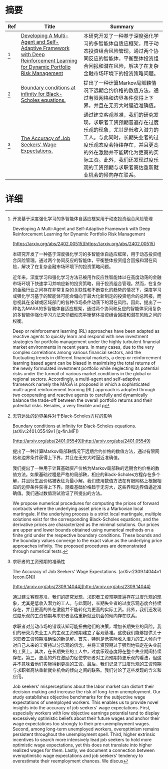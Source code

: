 # 摘要

| Ref | Title | Summary |
| --- | --- | --- |
| [^1] | [Developing A Multi-Agent and Self-Adaptive Framework with Deep Reinforcement Learning for Dynamic Portfolio Risk Management](https://arxiv.org/abs/2402.00515) | 本研究开发了一种基于深度强化学习的多智能体自适应框架，用于动态投资组合风险管理。通过两个协同反应的智能体，平衡整体投资组合回报和潜在风险，解决了在复杂金融市场环境下的投资策略问题。 |
| [^2] | [Boundary conditions at infinity for Black-Scholes equations.](http://arxiv.org/abs/2401.05549) | 提出了一种计算Markov局部鞅情况下远期合约价格的数值方法，通过有限网格和边界条件获得上下界，并且在无穷大时逼近准确值。 |
| [^3] | [The Accuracy of Job Seekers' Wage Expectations.](http://arxiv.org/abs/2309.14044) | 通过建立客观基准，我们的研究发现，求职者工资预期普遍存在过度乐观的现象，尤其是低收入潜力的工人。与此同时，长期失业者的过度乐观态度会持续存在，并且更高的外在激励并不能转化为更高的实际工资。此外，我们还发现过度乐观的工资预期与求职者高估重新就业机会的倾向存在联系。 |

# 详细

[^1]: 开发基于深度强化学习的多智能体自适应框架用于动态投资组合风险管理

    Developing A Multi-Agent and Self-Adaptive Framework with Deep Reinforcement Learning for Dynamic Portfolio Risk Management

    [https://arxiv.org/abs/2402.00515](https://arxiv.org/abs/2402.00515)

    本研究开发了一种基于深度强化学习的多智能体自适应框架，用于动态投资组合风险管理。通过两个协同反应的智能体，平衡整体投资组合回报和潜在风险，解决了在复杂金融市场环境下的投资策略问题。

    

    近年来，深度学习和强化学习方法已被用作反应性智能体以在高度动荡的金融市场环境下快速学习并响应新的投资策略，用于投资组合管理。然而，在复杂的金融行业之间存在非常复杂的关联性和不断变化的趋势的情况下，深度学习或强化学习基于的智能体可能会偏向于最大化新制定的投资组合的总回报，而忽视其在全球或区域部门的各种市场条件动荡下的潜在风险。因此，提出了一种名为MASA的多智能体自适应框架，通过两个协同和反应的智能体采用复杂的多智能体强化学习方法来仔细动态平衡整体投资组合回报和潜在风险之间的权衡。

    Deep or reinforcement learning (RL) approaches have been adapted as reactive agents to quickly learn and respond with new investment strategies for portfolio management under the highly turbulent financial market environments in recent years. In many cases, due to the very complex correlations among various financial sectors, and the fluctuating trends in different financial markets, a deep or reinforcement learning based agent can be biased in maximising the total returns of the newly formulated investment portfolio while neglecting its potential risks under the turmoil of various market conditions in the global or regional sectors. Accordingly, a multi-agent and self-adaptive framework namely the MASA is proposed in which a sophisticated multi-agent reinforcement learning (RL) approach is adopted through two cooperating and reactive agents to carefully and dynamically balance the trade-off between the overall portfolio returns and their potential risks. Besides, a very flexible and p
    
[^2]: 无穷远处的边界条件对于Black-Scholes方程的影响

    Boundary conditions at infinity for Black-Scholes equations. (arXiv:2401.05549v1 [q-fin.MF])

    [http://arxiv.org/abs/2401.05549](http://arxiv.org/abs/2401.05549)

    提出了一种计算Markov局部鞅情况下远期合约价格的数值方法，通过有限网格和边界条件获得上下界，并且在无穷大时逼近准确值。

    

    我们提出了一种用于计算基础资产价格为Markov局部鞅的远期合约价格的数值方法。如果基础过程是严格的局部鞅，相应的Black-Scholes方程存在多个解，并且衍生品价格被表征为最小解。我们使用数值方法在有限网格上根据相应的边界条件获得上下界。随着基础价格趋于无穷大，这些界和边界值逼近准确值。我们通过数值测试验证了所提出的方法。

    We propose numerical procedures for computing the prices of forward contracts where the underlying asset price is a Markovian local martingale. If the underlying process is a strict local martingale, multiple solutions exist for the corresponding Black-Scholes equations, and the derivative prices are characterized as the minimal solutions. Our prices are upper and lower bounds obtained using numerical methods on a finite grid under the respective boundary conditions. These bounds and the boundary values converge to the exact value as the underlying price approaches infinity. The proposed procedures are demonstrated through numerical tests.
    
[^3]: 求职者的工资预期的准确性

    The Accuracy of Job Seekers' Wage Expectations. (arXiv:2309.14044v1 [econ.GN])

    [http://arxiv.org/abs/2309.14044](http://arxiv.org/abs/2309.14044)

    通过建立客观基准，我们的研究发现，求职者工资预期普遍存在过度乐观的现象，尤其是低收入潜力的工人。与此同时，长期失业者的过度乐观态度会持续存在，并且更高的外在激励并不能转化为更高的实际工资。此外，我们还发现过度乐观的工资预期与求职者高估重新就业机会的倾向存在联系。

    

    求职者对劳动市场的错误认知可能扭曲他们的决策，增加长期失业的风险。我们的研究为失业工人的主观工资预期建立了客观基准。这使我们能够提供关于求职者工资预期准确性的新见解。首先，特别是低实际收入潜力的工人倾向于对自己未来的工资持过分乐观的信念，并将工资预期过于强烈地锚定在失业前的工资上。其次，在长期失业的工人中，过度乐观态度将在整个失业期间持续存在。第三，更高的外在激励力促使求职者对工资预期持更乐观的看法，但这并不意味着他们实际得到更高的工资。最后，我们记录了过度乐观的工资预期与求职者高估重新就业机会的倾向之间的联系。我们讨论了这些发现的含义和应用。

    Job seekers' misperceptions about the labor market can distort their decision-making and increase the risk of long-term unemployment. Our study establishes objective benchmarks for the subjective wage expectations of unemployed workers. This enables us to provide novel insights into the accuracy of job seekers' wage expectations. First, especially workers with low objective earnings potential tend to display excessively optimistic beliefs about their future wages and anchor their wage expectations too strongly to their pre-unemployment wages. Second, among long-term unemployed workers, overoptimism remains persistent throughout the unemployment spell. Third, higher extrinsic incentives to search more intensively lead job seekers to hold more optimistic wage expectations, yet this does not translate into higher realized wages for them. Lastly, we document a connection between overoptimistic wage expectations and job seekers' tendency to overestimate their reemployment chances. We discus
    

